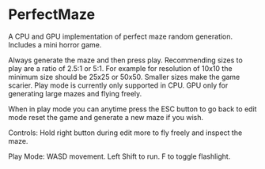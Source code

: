 # PerfectMaze
A CPU and GPU implementation of perfect maze random generation. Includes a mini horror game.

Always generate the maze and then press play.
Recommending sizes to play are a ratio of 2.5:1 or 5:1. For example for resolution of 10x10 the minimum size should be 25x25 or 50x50. 
Smaller sizes make the game scarier. Play mode is currently only supported in CPU. GPU only for generating large mazes and flying freely.

When in play mode you can anytime press the ESC button to go back to edit mode reset the game and generate a new maze if you wish.

Controls:
Hold right button during edit more to fly freely and inspect the maze.

Play Mode:
WASD movement.
Left Shift to run.
F to toggle flashlight.
